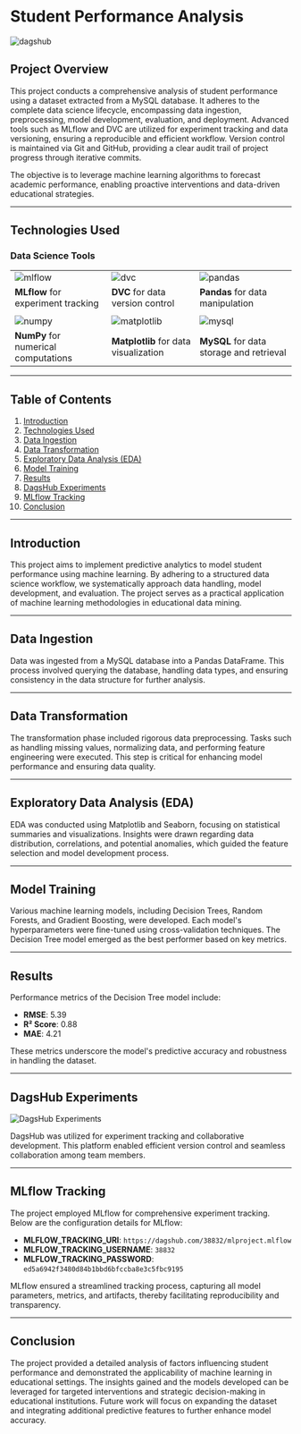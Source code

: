 # Student Performance Analysis

![dagshub](https://github.com/user-attachments/assets/0fdead23-46be-45e2-83bc-74b18b32b0d9)

## Project Overview
This project conducts a comprehensive analysis of student performance using a dataset extracted from a MySQL database. It adheres to the complete data science lifecycle, encompassing data ingestion, preprocessing, model development, evaluation, and deployment. Advanced tools such as MLflow and DVC are utilized for experiment tracking and data versioning, ensuring a reproducible and efficient workflow. Version control is maintained via Git and GitHub, providing a clear audit trail of project progress through iterative commits.

The objective is to leverage machine learning algorithms to forecast academic performance, enabling proactive interventions and data-driven educational strategies.

---

## Technologies Used

### Data Science Tools
|                                                                                                    |                                                                                                    |                                                                                                    |
|----------------------------------------------------------------------------------------------------|----------------------------------------------------------------------------------------------------|----------------------------------------------------------------------------------------------------|
| ![mlflow](https://github.com/user-attachments/assets/76bc4e91-838a-4a65-8dfe-75f77208b4c5)         | ![dvc](https://github.com/user-attachments/assets/458f699e-fb23-458c-a10a-2a1c6f1079f5)            | ![pandas](https://github.com/user-attachments/assets/7456f031-ea96-4373-9743-a87a87369596)         |
| **MLflow** for experiment tracking                                                                 | **DVC** for data version control                                                                   | **Pandas** for data manipulation                                                                   |
|                                                                                                    |                                                                                                    |                                                                                                    |
| ![numpy](https://github.com/user-attachments/assets/df1fa382-b8bb-440e-b337-2447e0b1f463)          | ![matplotlib](https://github.com/user-attachments/assets/e1c79058-4005-49f8-9441-c1908bc851ed)     | ![mysql](https://github.com/user-attachments/assets/3c8bcf09-3acb-4d4b-8331-0bbc1ef08faa)          |
| **NumPy** for numerical computations                                                               | **Matplotlib** for data visualization                                                              | **MySQL** for data storage and retrieval                                                           |

---

## Table of Contents
1. [Introduction](#introduction)
2. [Technologies Used](#technologies-used)
3. [Data Ingestion](#data-ingestion)
4. [Data Transformation](#data-transformation)
5. [Exploratory Data Analysis (EDA)](#exploratory-data-analysis-eda)
6. [Model Training](#model-training)
7. [Results](#results)
8. [DagsHub Experiments](#dagshub-experiments)
9. [MLflow Tracking](#mlflow-tracking)
10. [Conclusion](#conclusion)

---

## Introduction
This project aims to implement predictive analytics to model student performance using machine learning. By adhering to a structured data science workflow, we systematically approach data handling, model development, and evaluation. The project serves as a practical application of machine learning methodologies in educational data mining.

---

## Data Ingestion
Data was ingested from a MySQL database into a Pandas DataFrame. This process involved querying the database, handling data types, and ensuring consistency in the data structure for further analysis.

---

## Data Transformation
The transformation phase included rigorous data preprocessing. Tasks such as handling missing values, normalizing data, and performing feature engineering were executed. This step is critical for enhancing model performance and ensuring data quality.

---

## Exploratory Data Analysis (EDA)
EDA was conducted using Matplotlib and Seaborn, focusing on statistical summaries and visualizations. Insights were drawn regarding data distribution, correlations, and potential anomalies, which guided the feature selection and model development process.

---

## Model Training
Various machine learning models, including Decision Trees, Random Forests, and Gradient Boosting, were developed. Each model's hyperparameters were fine-tuned using cross-validation techniques. The Decision Tree model emerged as the best performer based on key metrics.

---

## Results
Performance metrics of the Decision Tree model include:

- **RMSE**: 5.39
- **R² Score**: 0.88
- **MAE**: 4.21

These metrics underscore the model's predictive accuracy and robustness in handling the dataset.

---

## DagsHub Experiments
![DagsHub Experiments](https://github.com/user-attachments/assets/deae8657-6b73-4926-9c89-8b924d8d7500)

DagsHub was utilized for experiment tracking and collaborative development. This platform enabled efficient version control and seamless collaboration among team members.

---

## MLflow Tracking
The project employed MLflow for comprehensive experiment tracking. Below are the configuration details for MLflow:

- **MLFLOW_TRACKING_URI**: `https://dagshub.com/38832/mlproject.mlflow`
- **MLFLOW_TRACKING_USERNAME**: `38832`
- **MLFLOW_TRACKING_PASSWORD**: `ed5a6942f3480d84b1bbd6bfccba8e3c5fbc9195`

MLflow ensured a streamlined tracking process, capturing all model parameters, metrics, and artifacts, thereby facilitating reproducibility and transparency.

---

## Conclusion
The project provided a detailed analysis of factors influencing student performance and demonstrated the applicability of machine learning in educational settings. The insights gained and the models developed can be leveraged for targeted interventions and strategic decision-making in educational institutions. Future work will focus on expanding the dataset and integrating additional predictive features to further enhance model accuracy.
